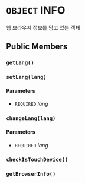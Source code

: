 # `OBJECT` INFO
웹 브라우저 정보를 담고 있는 객체

## Public Members

### `getLang()`

### `setLang(lang)`
#### Parameters
* `REQUIRED` *lang*

### `changeLang(lang)`
#### Parameters
* `REQUIRED` *lang*

### `checkIsTouchDevice()`

### `getBrowserInfo()`
